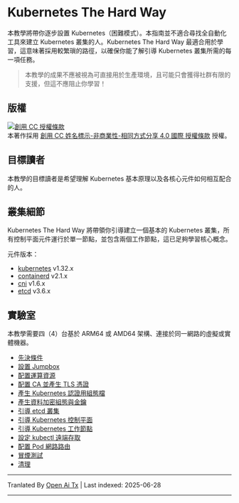 # Kubernetes The Hard Way

本教學將帶你逐步設置 Kubernetes（困難模式）。本指南並不適合尋找全自動化工具來建立 Kubernetes 叢集的人。Kubernetes The Hard Way 最適合用於學習，這意味著採用較繁瑣的路徑，以確保你能了解引導 Kubernetes 叢集所需的每一項任務。

> 本教學的成果不應被視為可直接用於生產環境，且可能只會獲得社群有限的支援，但這不應阻止你學習！

## 版權

<a rel="license" href="http://creativecommons.org/licenses/by-nc-sa/4.0/"><img alt="創用 CC 授權條款" style="border-width:0" src="https://i.creativecommons.org/l/by-nc-sa/4.0/88x31.png" /></a><br />本著作採用 <a rel="license" href="http://creativecommons.org/licenses/by-nc-sa/4.0/">創用 CC 姓名標示-非商業性-相同方式分享 4.0 國際 授權條款</a> 授權。

## 目標讀者

本教學的目標讀者是希望理解 Kubernetes 基本原理以及各核心元件如何相互配合的人。

## 叢集細節

Kubernetes The Hard Way 將帶領你引導建立一個基本的 Kubernetes 叢集，所有控制平面元件運行於單一節點，並包含兩個工作節點，這已足夠學習核心概念。

元件版本：

* [kubernetes](https://github.com/kubernetes/kubernetes) v1.32.x
* [containerd](https://github.com/containerd/containerd) v2.1.x
* [cni](https://github.com/containernetworking/cni) v1.6.x
* [etcd](https://github.com/etcd-io/etcd) v3.6.x

## 實驗室

本教學需要四（4）台基於 ARM64 或 AMD64 架構、連接於同一網路的虛擬或實體機器。

* [先決條件](https://raw.githubusercontent.com/kelseyhightower/kubernetes-the-hard-way/master/docs/01-prerequisites.md)
* [設置 Jumpbox](https://raw.githubusercontent.com/kelseyhightower/kubernetes-the-hard-way/master/docs/02-jumpbox.md)
* [配置運算資源](https://raw.githubusercontent.com/kelseyhightower/kubernetes-the-hard-way/master/docs/03-compute-resources.md)
* [配置 CA 並產生 TLS 憑證](https://raw.githubusercontent.com/kelseyhightower/kubernetes-the-hard-way/master/docs/04-certificate-authority.md)
* [產生 Kubernetes 認證用組態檔](https://raw.githubusercontent.com/kelseyhightower/kubernetes-the-hard-way/master/docs/05-kubernetes-configuration-files.md)
* [產生資料加密組態與金鑰](https://raw.githubusercontent.com/kelseyhightower/kubernetes-the-hard-way/master/docs/06-data-encryption-keys.md)
* [引導 etcd 叢集](https://raw.githubusercontent.com/kelseyhightower/kubernetes-the-hard-way/master/docs/07-bootstrapping-etcd.md)
* [引導 Kubernetes 控制平面](https://raw.githubusercontent.com/kelseyhightower/kubernetes-the-hard-way/master/docs/08-bootstrapping-kubernetes-controllers.md)
* [引導 Kubernetes 工作節點](https://raw.githubusercontent.com/kelseyhightower/kubernetes-the-hard-way/master/docs/09-bootstrapping-kubernetes-workers.md)
* [設定 kubectl 遠端存取](https://raw.githubusercontent.com/kelseyhightower/kubernetes-the-hard-way/master/docs/10-configuring-kubectl.md)
* [配置 Pod 網路路由](https://raw.githubusercontent.com/kelseyhightower/kubernetes-the-hard-way/master/docs/11-pod-network-routes.md)
* [冒煙測試](https://raw.githubusercontent.com/kelseyhightower/kubernetes-the-hard-way/master/docs/12-smoke-test.md)
* [清理](https://raw.githubusercontent.com/kelseyhightower/kubernetes-the-hard-way/master/docs/13-cleanup.md)


---

Tranlated By [Open Ai Tx](https://github.com/OpenAiTx/OpenAiTx) | Last indexed: 2025-06-28

---